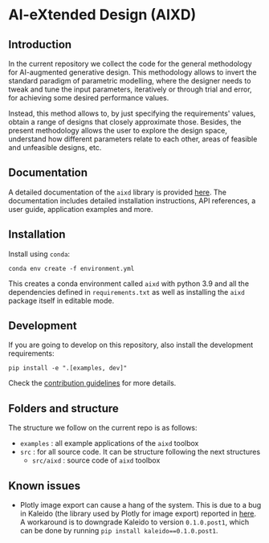 # AI-eXtended Design (AIXD)

## Introduction

In the current repository we collect the code for the general methodology for AI-augmented generative design. This methodology allows to invert the standard paradigm of parametric modelling, where the designer needs to tweak and tune the input parameters, iteratively or through trial and error, for achieving some desired performance values. 

Instead, this method allows to, by just specifying the requirements' values, obtain a range of designs that closely approximate those. Besides, the present methodology allows the user to explore the design space, understand how different parameters relate to each other, areas of feasible and unfeasible designs, etc.

## Documentation

A detailed documentation of the ``aixd`` library is provided [here](https://docs.gramaziokohler.arch.ethz.ch/aixd/docs/). The documentation includes detailed installation instructions, API references, a user guide, application examples and more.

## Installation

Install using `conda`:

    conda env create -f environment.yml

This creates a conda environment called `aixd` with python 3.9 and all the dependencies defined in `requirements.txt` as well as installing the `aixd` package itself in editable mode.

## Development

If you are going to develop on this repository, also install the development requirements:

    pip install -e ".[examples, dev]"

Check the [contribution guidelines](CONTRIBUTING.md) for more details.

## Folders and structure

The structure we follow on the current repo is as follows:

* `examples` : all example applications of the `aixd` toolbox
* `src` : for all source code. It can be structure following the next structures
    * `src/aixd` : source code of `aixd` toolbox

## Known issues

* Plotly image export can cause a hang of the system. This is due to a bug in Kaleido (the library
  used by Plotly for image export) reported in [here](https://github.com/plotly/Kaleido/issues/134). A workaround is to
  downgrade Kaleido to version `0.1.0.post1`, which can be done by running `pip install kaleido==0.1.0.post1`. 

